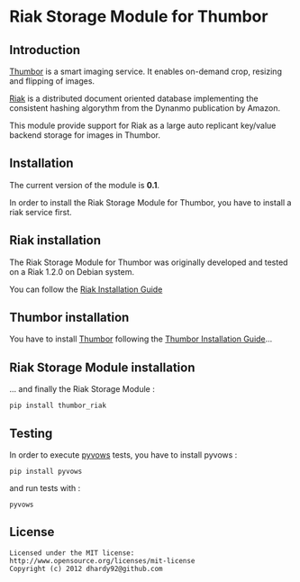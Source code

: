 Riak Storage Module for Thumbor
===================================

Introduction
------------

[Thumbor](https://github.com/globocom/thumbor/wiki) is a smart imaging service. It enables on-demand crop, resizing and flipping of images.

  
[Riak](http://wiki.basho.com/) is a distributed document oriented database implementing the consistent hashing algorythm from the Dynanmo publication by Amazon.
  

This module provide support for Riak as a large auto replicant key/value backend storage for images in Thumbor.


Installation
------------

The current version of the module is **0.1**.

In order to install the Riak Storage Module for Thumbor, you have to install a riak service first.

## Riak installation

The Riak Storage Module for Thumbor was originally developed and tested on a Riak 1.2.0 on Debian system. 

You can follow the [Riak Installation Guide](http://docs.basho.com/riak/latest/tutorials/fast-track/Building-a-Development-Environment/) 


## Thumbor installation

You have to install [Thumbor](https://github.com/globocom/thumbor) following the [Thumbor Installation Guide](https://github.com/globocom/thumbor/wiki/Installing)...


## Riak Storage Module installation

... and finally the Riak Storage Module :

	pip install thumbor_riak


Testing
-------

In order to execute [pyvows](http://heynemann.github.com/pyvows/) tests, you have to install pyvows :

	pip install pyvows 

and run tests with :

	pyvows
	

License
-------

	Licensed under the MIT license:
	http://www.opensource.org/licenses/mit-license
	Copyright (c) 2012 dhardy92@github.com
